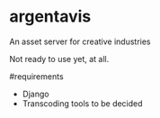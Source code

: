 # argentavis
An asset server for creative industries

Not ready to use yet, at all.

#requirements
* Django
* Transcoding tools to be decided
